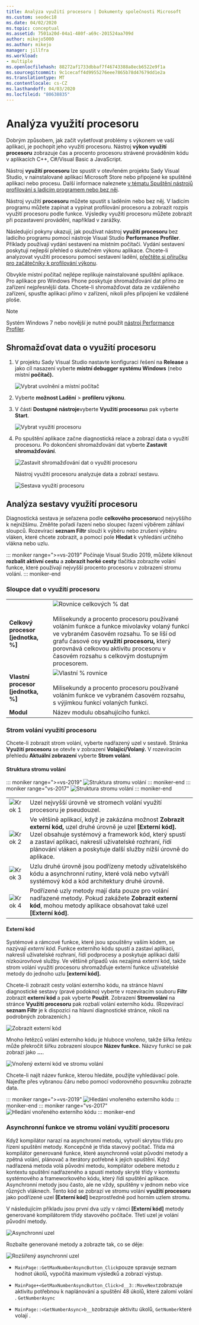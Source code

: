 ```yaml
---
title: Analýza využití procesoru | Dokumenty společnosti Microsoft
ms.custom: seodec18
ms.date: 04/02/2020
ms.topic: conceptual
ms.assetid: 7501a20d-04a1-480f-a69c-201524aa709d
author: mikejo5000
ms.author: mikejo
manager: jillfra
ms.workload:
- multiple
ms.openlocfilehash: 88272af1733dbbaf7f46743388a8ecb6522e9f1a
ms.sourcegitcommit: 9c1cecaff4d9955276eee7865b78d47679dd1e2a
ms.translationtype: MT
ms.contentlocale: cs-CZ
ms.lasthandoff: 04/03/2020
ms.locfileid: "80638835"
---
```

# <a name="analyze-cpu-usage"></a>Analýza využití procesoru

Dobrým způsobem, jak začít vyšetřovat problémy s výkonem ve vaší aplikaci, je pochopit jeho využití procesoru. Nástroj **výkon využití procesoru** zobrazuje čas a procento procesoru strávené prováděním kódu v aplikacích C++, C#/Visual Basic a JavaScript.

Nástroj **využití procesoru** lze spustit v otevřeném projektu Sady Visual Studio, v nainstalované aplikaci Microsoft Store nebo připojené ke spuštěné aplikaci nebo procesu. Další informace naleznete [v tématu Spuštění nástrojů profilování s ladicím programem nebo bez něj](../profiling/running-profiling-tools-with-or-without-the-debugger.md).

Nástroj využití **procesoru** můžete spustit s laděním nebo bez něj. V ladicím programu můžete zapínat a vypínat profilování procesoru a zobrazit rozpis využití procesoru podle funkce. Výsledky využití procesoru můžete zobrazit při pozastavení provádění, například v zarážky.

Následující pokyny ukazují, jak používat nástroj **využití procesoru** bez ladicího programu pomocí nástroje Visual Studio **Performance Profiler**. Příklady používají vydání sestavení na místním počítači. Vydání sestavení poskytují nejlepší přehled o skutečném výkonu aplikace. Chcete-li analyzovat využití procesoru pomocí sestavení ladění, [přečtěte si příručku pro začátečníky k profilování výkonu](../profiling/beginners-guide-to-performance-profiling.md).

Obvykle místní počítač nejlépe replikuje nainstalované spuštění aplikace. Pro aplikace pro Windows Phone poskytuje shromažďování dat přímo ze zařízení nejpřesnější data. Chcete-li shromažďovat data ze vzdáleného zařízení, spusťte aplikaci přímo v zařízení, nikoli přes připojení ke vzdálené ploše.

>[!NOTE]
>Systém Windows 7 nebo novější je nutné použít [nástroj Performance Profiler](../profiling/profiling-feature-tour.md).

## <a name="collect-cpu-usage-data"></a>Shromažďovat data o využití procesoru

1. V projektu Sady Visual Studio nastavte konfiguraci řešení na **Release** a jako cíl nasazení vyberte **místní debugger systému Windows** (nebo místní **počítač).**

    ![Vybrat uvolnění a místní počítač](../profiling/media/cpuuse_selectreleaselocalmachine.png "Vybrat uvolnění a místní počítač")

1. Vyberte **možnost Ladění** > **profileru výkonu**.

1. V části **Dostupné nástroje**vyberte **Využití procesoru**a pak vyberte **Start**.

    ![Vybrat využití procesoru](../profiling/media/cpuuse_lib_choosecpuusage.png "Vybrat využití procesoru")

4. Po spuštění aplikace začne diagnostická relace a zobrazí data o využití procesoru. Po dokončení shromažďování dat vyberte **Zastavit shromažďování**.

   ![Zastavit shromažďování dat o využití procesoru](../profiling/media/cpu_use_wt_stopcollection.png "Zastavit shromažďování dat o využití procesoru")

   Nástroj využití procesoru analyzuje data a zobrazí sestavu.

   ![Sestava využití procesoru](../profiling/media/cpu_use_wt_report.png "Sestava využití procesoru")

## <a name="analyze-the-cpu-usage-report"></a>Analýza sestavy využití procesoru

Diagnostická sestava je seřazena podle **celkového procesoru**od nejvyššího k nejnižšímu. Změňte pořadí řazení nebo sloupec řazení výběrem záhlaví sloupců. Rozevírací **seznam Filtr** slouží k výběru nebo zrušení výběru vláken, které chcete zobrazit, a pomocí pole **Hledat** k vyhledání určitého vlákna nebo uzlu.

::: moniker range=">=vs-2019"
Počínaje Visual Studio 2019, můžete kliknout **rozbalit aktivní cestu** a **zobrazit horké cesty** tlačítka zobrazíte volání funkce, které používají nejvyšší procento procesoru v zobrazení stromu volání.
::: moniker-end

### <a name="cpu-usage-data-columns"></a><a name="BKMK_Call_tree_data_columns"></a>Sloupce dat o využití procesoru

|||
|-|-|
|**Celkový procesor [jednotka, %]**|![Rovnice celkových % dat](../profiling/media/cpu_use_wt_totalpercentequation.png "CPU_USE_WT_TotalPercentEquation")<br /><br /> Milisekundy a procento procesoru používané voláním funkce a funkce mivolavky volaný funkcí ve vybraném časovém rozsahu. To se liší od grafu časové osy **využití procesoru,** který porovnává celkovou aktivitu procesoru v časovém rozsahu s celkovým dostupným procesorem.|
|**Vlastní procesor [jednotka, %]**|![Vlastní % rovnice](../profiling/media/cpu_use_wt_selflpercentequation.png "CPU_USE_WT_SelflPercentEquation")<br /><br /> Milisekundy a procento procesoru používané voláním funkce ve vybraném časovém rozsahu, s výjimkou funkcí volaných funkcí.|
|**Modul**|Název modulu obsahujícího funkci.

### <a name="the-cpu-usage-call-tree"></a><a name="BKMK_The_CPU_Usage_call_tree"></a>Strom volání využití procesoru

Chcete-li zobrazit strom volání, vyberte nadřazený uzel v sestavě. Stránka **Využití procesoru** se otevře v zobrazení **Volající/Volaný.** V rozevíracím přehledu **Aktuální zobrazení** vyberte **Strom volání**.

#### <a name="call-tree-structure"></a><a name="BKMK_Call_tree_structure"></a>Struktura stromu volání

::: moniker range=">=vs-2019"
![Struktura stromu volání](../profiling/media/vs-2019/cpu-use-wt-getmaxnumbercalltree-annotated.png "Struktura stromu volání")
::: moniker-end
::: moniker range="vs-2017"
![Struktura stromu volání](../profiling/media/cpu_use_wt_getmaxnumbercalltree_annotated.png "Struktura stromu volání")
::: moniker-end

|||
|-|-|
|![Krok 1](../profiling/media/procguid_1.png "ProcGuid_1")|Uzel nejvyšší úrovně ve stromech volání využití procesoru je pseudouzel.|
|![Krok 2](../profiling/media/procguid_2.png "ProcGuid_2")|Ve většině aplikací, když je zakázána možnost **Zobrazit externí kód,** uzel druhé úrovně je uzel **[Externí kód].** Uzel obsahuje systémový a framework kód, který spustí a zastaví aplikaci, nakreslí uživatelské rozhraní, řídí plánování vláken a poskytuje další služby nižší úrovně do aplikace.|
|![Krok 3](../profiling/media/procguid_3.png "ProcGuid_3")|Uzlu druhé úrovně jsou podřízeny metody uživatelského kódu a asynchronní rutiny, které volá nebo vytváří systémový kód a kód architektury druhé úrovně.|
|![Krok 4](../profiling/media/procguid_4.png "ProcGuid_4")|Podřízené uzly metody mají data pouze pro volání nadřazené metody. Pokud zakážete **Zobrazit externí kód**, mohou metody aplikace obsahovat také uzel **[Externí kód]**.|

#### <a name="external-code"></a><a name="BKMK_External_Code"></a>Externí kód

Systémové a rámcové funkce, které jsou spouštěny vaším kódem, se nazývají *externí kód*. Funkce externího kódu spustí a zastaví aplikaci, nakreslí uživatelské rozhraní, řídí podprocesy a poskytuje aplikaci další nízkoúrovňové služby. Ve většině případů vás nezajímá externí kód, takže strom volání využití procesoru shromažďuje externí funkce uživatelské metody do jednoho uzlu **[externí kód].**

Chcete-li zobrazit cesty volání externího kódu, na stránce hlavní diagnostické sestavy (pravé podokno) vyberte v rozevíracím souboru **Filtr** zobrazit **externí kód** a pak vyberte **Použít**. Zobrazení **Stromvolání** na stránce **Využití procesoru** pak rozbalí volání externího kódu. (Rozevírací **seznam Filtr** je k dispozici na hlavní diagnostické stránce, nikoli na podrobných zobrazeních.)

![Zobrazit externí kód](../profiling/media/cpu_use_wt_filterview.png "Zobrazit externí kód")

Mnoho řetězců volání externího kódu je hluboce vnořeno, takže šířka řetězu může překročit šířku zobrazení sloupce **Název funkce.** Názvy funkcí se pak zobrazí jako **...**.

![Vnořený externí kód ve stromu volání](../profiling/media/cpu_use_wt_showexternalcodetoowide.png "Vnořený externí kód ve stromu volání")

Chcete-li najít název funkce, kterou hledáte, použijte vyhledávací pole. Najeďte přes vybranou čáru nebo pomocí vodorovného posuvníku zobrazte data.

::: moniker range=">=vs-2019"
![Hledání vnořeného externího kódu](../profiling/media/vs-2019/cpu-use-wt-showexternalcodetoowide-found.png "Hledání vnořeného externího kódu")
::: moniker-end
::: moniker range="vs-2017"
![Hledání vnořeného externího kódu](../profiling/media/cpu_use_wt_showexternalcodetoowide_found.png "Hledání vnořeného externího kódu")
::: moniker-end

### <a name="asynchronous-functions-in-the-cpu-usage-call-tree"></a><a name="BKMK_Asynchronous_functions_in_the_CPU_Usage_call_tree"></a>Asynchronní funkce ve stromu volání využití procesoru

 Když kompilátor narazí na asynchronní metodu, vytvoří skrytou třídu pro řízení spuštění metody. Koncepčně je třída stavový počítač. Třída má kompilátor generované funkce, které asynchronně volat původní metody a zpětná volání, plánovač a iterátory potřebné k jejich spuštění. Když nadřazená metoda volá původní metodu, kompilátor odebere metodu z kontextu spuštění nadřazeného a spustí metody skryté třídy v kontextu systémového a frameworkového kódu, který řídí spuštění aplikace. Asynchronní metody jsou často, ale ne vždy, spuštěny v jednom nebo více různých vláknech. Tento kód se zobrazí ve stromu volání **využití procesoru** jako podřízené uzel **[Externí kód]** bezprostředně pod horním uzlem stromu.

V následujícím příkladu jsou první dva uzly v rámci **[Externí kód]** metody generované kompilátorem třídy stavového počítače. Třetí uzel je volání původní metody.

![Asynchronní uzel](media/cpu_use_wt_getmaxnumberasync_selected.png "Asynchronní uzel")

Rozbalte generované metody a zobrazte tak, co se děje:

![Rozšířený asynchronní uzel](media/cpu_use_wt_getmaxnumberasync_expandedcalltree.png "Rozšířený asynchronní uzel")

- `MainPage::GetMaxNumberAsyncButton_Click`pouze spravuje seznam hodnot úkolů, vypočítá maximum výsledků a zobrazí výstup.

- `MainPage+<GetMaxNumberAsyncButton_Click>d__3::MoveNext`zobrazuje aktivitu potřebnou k naplánování a spuštění 48 úkolů, které zalomí volání . `GetNumberAsync`

- `MainPage::<GetNumberAsync>b__b`zobrazuje aktivitu úkolů, `GetNumber`které volají .
